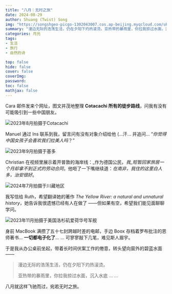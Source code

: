 ```yaml
---
title: "八月｜无时之旅"
date: 2024-08-29
author: Shuang (Twist) Song
img: "https://songshgeo-picgo-1302043007.cos.ap-beijing.myqcloud.com/uPic/BF9154F6-E8D4-4462-9608-0018AFA54EAE.jpeg"
summary: "漫边无际的浩荡生活，仍在夕阳下灼热滚烫。亚热带的暴雨里，你拉我掠过水面，沉入水底。"
categories: 月光
tags:
- 生活
- 旅行
- 自然的诗

top: false
hide: false
cover: false
coverImg:
password:
toc: false
mathjax: false
---
```


Cara 邮件发来个网址，图文并茂地整理 **Cotacachi 所有的徒步路线**，问我有没有可能吸引到一些中国朋友。

![2023年8月拍摄于Cotacachi](https://songshgeo-picgo-1302043007.cos.ap-beijing.myqcloud.com/uPic/BF9154F6-E8D4-4462-9608-0018AFA54EAE.jpeg)

Manuel 通过 Ins 联系到我，留言问有没有对象介绍给他 (…汗... 并追问... “_你觉得中国女孩子会喜欢我们拉美人吗_？”

![2023年9月拍摄于基多](https://songshgeo-picgo-1302043007.cos.ap-beijing.myqcloud.com/uPic/AF60278C-392B-44C5-B41E-3E9397E1F72A.jpeg)

Christian 在视频里展示着开普敦的海岸线：_作为德国公民，_我_短暂回家旅居一个月却拿不到正式的劳动合同_，他咂了一下嘴继续道：_在南非，我住的这里白人多，治安很好_。

![2024年7月拍摄于川藏地区](https://songshgeo-picgo-1302043007.cos.ap-beijing.myqcloud.com/uPic/301097AF-D566-457C-95CE-167F09D50783_1_105_c.jpeg)

我写信给 Ruth，希望翻译她的著作 *The Yellow River: a natural and unnatural history*，她告诉我很遗憾已经有人在做了 ——但如果有空，希望我们能见面聊聊学问。

![2023年11月拍摄于美国洛杉矶爱荷华号军舰](https://songshgeo-picgo-1302043007.cos.ap-beijing.myqcloud.com/uPic/534DA21D-7F38-4A9B-B741-C657D5334F8C_1_105_c.jpeg)

身前 MacBook 满攒了五十七封跨越时差的电邮，手边 Boox 存档着罗布批注的恩师著书... **一切都电子化了**… … 可寥寥敲下几笔，难见斯人眉宇。

于是我从办公桌前坐起，带着长时间伏案工作的倦意，转头望向窗外的碧蓝水面 ——

> 漫边无际的浩荡生活，仍在夕阳下灼热滚烫。
> 
> 亚热带的暴雨里，你拉我掠过水面，沉入水底 ... ...

八月就这样飞驰而过，宛若无时之旅。
